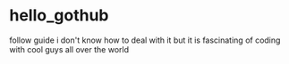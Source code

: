 # hello_gothub
follow guide
i don't know how to deal with it
but it is fascinating of coding with cool guys all over the world
